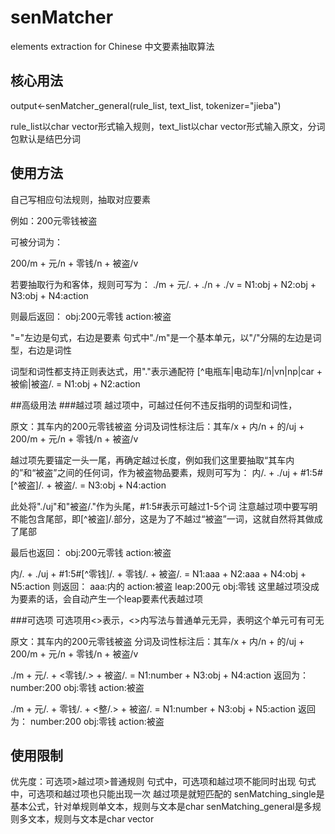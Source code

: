 # senMatcher
elements extraction for Chinese
中文要素抽取算法


## 核心用法
output<-senMatcher_general(rule_list, text_list, tokenizer="jieba")

rule_list以char vector形式输入规则，text_list以char vector形式输入原文，分词包默认是结巴分词


## 使用方法
自己写相应句法规则，抽取对应要素


例如：200元零钱被盗

可被分词为：

200/m + 元/n + 零钱/n + 被盗/v

若要抽取行为和客体，规则可写为：
./m + 元/. + ./n + ./v = N1:obj + N2:obj + N3:obj + N4:action

则最后返回：
obj:200元零钱
action:被盗

"="左边是句式，右边是要素
句式中"./m"是一个基本单元，以"/"分隔的左边是词型，右边是词性

词型和词性都支持正则表达式，用"."表示通配符
[^电瓶车|电动车]/n|vn|np|car + 被偷|被盗/. = N1:obj + N2:action


##高级用法
###越过项
越过项中，可越过任何不违反指明的词型和词性，

原文：其车内的200元零钱被盗
分词及词性标注后：其车/x + 内/n + 的/uj + 200/m + 元/n + 零钱/n + 被盗/v

越过项先要锚定一头一尾，再确定越过长度，例如我们这里要抽取“其车内的”和“被盗”之间的任何词，作为被盗物品要素，规则可写为：
内/. + ./uj + #1:5#[^被盗]/. + 被盗/. = N3:obj + N4:action

此处将"./uj"和"被盗/."作为头尾，#1:5#表示可越过1-5个词
注意越过项中要写明不能包含尾部，即[^被盗]/.部分，这是为了不越过“被盗”一词，这就自然将其做成了尾部

最后也返回：
obj:200元零钱
action:被盗

内/. + ./uj + #1:5#[^零钱]/. + 零钱/. + 被盗/. = N1:aaa + N2:aaa + N4:obj + N5:action
则返回：
aaa:内的
action:被盗
leap:200元
obj:零钱
这里越过项没成为要素的话，会自动产生一个leap要素代表越过项


###可选项
可选项用<>表示，<>内写法与普通单元无异，表明这个单元可有可无

原文：其车内的200元零钱被盗
分词及词性标注后：其车/x + 内/n + 的/uj + 200/m + 元/n + 零钱/n + 被盗/v

./m + 元/. + <零钱/.> + 被盗/. = N1:number + N3:obj + N4:action
返回为：
number:200
obj:零钱
action:被盗

./m + 元/. + 零钱/. + <整/.> + 被盗/. = N1:number + N3:obj + N5:action
返回为：
number:200
obj:零钱
action:被盗

## 使用限制
优先度：可选项>越过项>普通规则
句式中，可选项和越过项不能同时出现
句式中，可选项和越过项也只能出现一次
越过项是就短匹配的
senMatching_single是基本公式，针对单规则单文本，规则与文本是char
senMatching_general是多规则多文本，规则与文本是char vector




